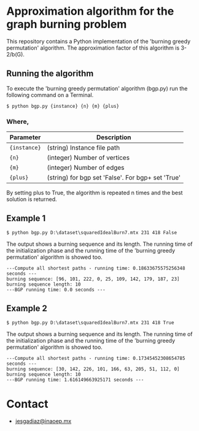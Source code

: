 # Approximation algorithm for the graph burning problem
This repository contains a Python implementation of the 'burning greedy permutation' algorithm. The approximation factor of this algorithm is 3-2/b(G). 

## Running the algorithm

To execute the 'burning greedy permutation' algorithm (bgp.py) run the following command on a Terminal.

```
$ python bgp.py {instance} {n} {m} {plus}
```

### Where,

|  Parameter |                                          Description                                          |
|----------|---------------------------------------------------------------------------------------------|
| `{instance}` | (string) Instance file path                                    |
| `{n}`    | (integer) Number of vertices  |
| `{m}`    | (integer) Number of edges  |
| `{plus}`    | (string) for bgp set 'False'. For bgp+ set 'True'  |

By setting plus to True, the algorithm is repeated n times and the best solution is returned.

## Example 1

```
$ python bgp.py D:\dataset\squaredIdealBurn7.mtx 231 418 False
```

The output shows a burning sequence and its length. The running time of the initialization phase and the running time of the 'burning greedy permutation' algorithm is showed too.

```
---Compute all shortest paths - running time: 0.18633675575256348 seconds ---
burning sequence: [96, 101, 222, 0, 25, 109, 142, 179, 187, 23]
burning sequence length: 10
---BGP running time: 0.0 seconds ---
```

## Example 2

```
$ python bgp.py D:\dataset\squaredIdealBurn7.mtx 231 418 True
```

The output shows a burning sequence and its length. The running time of the initialization phase and the running time of the 'burning greedy permutation' algorithm is showed too.

```
---Compute all shortest paths - running time: 0.17345452308654785 seconds ---
burning sequence: [30, 142, 226, 101, 166, 63, 205, 51, 112, 0]
burning sequence length: 10
---BGP running time: 1.616149663925171 seconds ---
```

# Contact

* jesgadiaz@inaoep.mx
